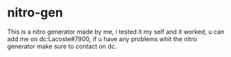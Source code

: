 # nitro-gen
This is a nitro generator made by me, i tested it my self and it worked, u can add me on dc:Lacoste#7900, if u have any problems whit the nitro generator make sure to contact on dc.
